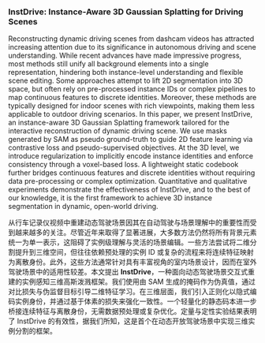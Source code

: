 ### InstDrive: Instance-Aware 3D Gaussian Splatting for Driving Scenes

Reconstructing dynamic driving scenes from dashcam videos has attracted increasing attention due to its significance in autonomous driving and scene understanding. While recent advances have made impressive progress, most methods still unify all background elements into a single representation, hindering both instance-level understanding and flexible scene editing. Some approaches attempt to lift 2D segmentation into 3D space, but often rely on pre-processed instance IDs or complex pipelines to map continuous features to discrete identities. Moreover, these methods are typically designed for indoor scenes with rich viewpoints, making them less applicable to outdoor driving scenarios. In this paper, we present InstDrive, an instance-aware 3D Gaussian Splatting framework tailored for the interactive reconstruction of dynamic driving scene. We use masks generated by SAM as pseudo ground-truth to guide 2D feature learning via contrastive loss and pseudo-supervised objectives. At the 3D level, we introduce regularization to implicitly encode instance identities and enforce consistency through a voxel-based loss. A lightweight static codebook further bridges continuous features and discrete identities without requiring data pre-processing or complex optimization. Quantitative and qualitative experiments demonstrate the effectiveness of InstDrive, and to the best of our knowledge, it is the first framework to achieve 3D instance segmentation in dynamic, open-world driving.

从行车记录仪视频中重建动态驾驶场景因其在自动驾驶与场景理解中的重要性而受到越来越多的关注。尽管近年来取得了显著进展，大多数方法仍然将所有背景元素统一为单一表示，这阻碍了实例级理解与灵活的场景编辑。一些方法尝试将二维分割提升到三维空间，但往往依赖预处理的实例 ID 或复杂的流程来将连续特征映射为离散身份。此外，这些方法通常针对具有丰富视角的室内场景设计，因而在室外驾驶场景中的适用性较差。本文提出 **InstDrive**，一种面向动态驾驶场景交互式重建的实例感知三维高斯泼溅框架。我们使用由 SAM 生成的掩码作为伪真值，通过对比损失与伪监督目标引导二维特征学习。在三维层面，我们引入正则化以隐式编码实例身份，并通过基于体素的损失来强化一致性。一个轻量化的静态码本进一步桥接连续特征与离散身份，无需数据预处理或复杂优化。定量与定性实验结果表明了 InstDrive 的有效性，据我们所知，这是首个在动态开放驾驶场景中实现三维实例分割的框架。
